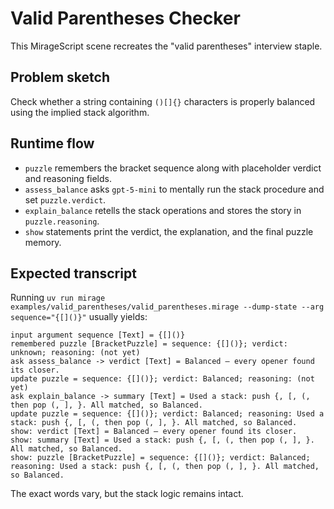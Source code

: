 # Valid Parentheses Checker

This MirageScript scene recreates the "valid parentheses" interview staple.

## Problem sketch
Check whether a string containing `()[]{}` characters is properly balanced using the implied stack algorithm.

## Runtime flow
- `puzzle` remembers the bracket sequence along with placeholder verdict and reasoning fields.
- `assess_balance` asks `gpt-5-mini` to mentally run the stack procedure and set `puzzle.verdict`.
- `explain_balance` retells the stack operations and stores the story in `puzzle.reasoning`.
- `show` statements print the verdict, the explanation, and the final puzzle memory.

## Expected transcript
Running `uv run mirage examples/valid_parentheses/valid_parentheses.mirage --dump-state --arg sequence="{[]()}"` usually yields:
```
input argument sequence [Text] = {[]()}
remembered puzzle [BracketPuzzle] = sequence: {[]()}; verdict: unknown; reasoning: (not yet)
ask assess_balance -> verdict [Text] = Balanced — every opener found its closer.
update puzzle = sequence: {[]()}; verdict: Balanced; reasoning: (not yet)
ask explain_balance -> summary [Text] = Used a stack: push {, [, (, then pop (, ], }. All matched, so Balanced.
update puzzle = sequence: {[]()}; verdict: Balanced; reasoning: Used a stack: push {, [, (, then pop (, ], }. All matched, so Balanced.
show: verdict [Text] = Balanced — every opener found its closer.
show: summary [Text] = Used a stack: push {, [, (, then pop (, ], }. All matched, so Balanced.
show: puzzle [BracketPuzzle] = sequence: {[]()}; verdict: Balanced; reasoning: Used a stack: push {, [, (, then pop (, ], }. All matched, so Balanced.
```
The exact words vary, but the stack logic remains intact.
